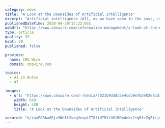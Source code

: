 ```yaml
---
category: news
title: "A Look at the Downsides of Artificial Intelligence"
excerpt: "Artificial intelligence (AI), as we have seen in the past, is already established in the enterprise. Some professions, like human resources, have taken to it easily while others, particularly regulated industries,"
publishedDateTime: 2020-04-30T13:22:00Z
webUrl: "https://www.cmswire.com/information-management/a-look-at-the-downsides-of-artificial-intelligence/"
type: article
quality: 39
heat: 39
published: false

provider:
  name: CMS Wire
  domain: cmswire.com

topics:
  - AI in Autos
  - AI

images:
  - url: "https://www.cmswire.com/-/media/7521b9dddc5e4cdb9e7bb982e7cd17db.ashx"
    width: 640
    height: 480
    title: "A Look at the Downsides of Artificial Intelligence"

secured: "k/i4yE88ba6Bje9NbIt2vrqVevqtZT8ffdTBXiO61RDmdekz2+qBfeZqZiLjx8ZQjWvTaKp7mobG0goZN/a4q7g6n3oiBEWZDiuJIofkNvYyoVZNs+hYchPeeb6DYQbwaBhpnGfMaokjNINz6VkloJIZsmRkW72YfkAnb0bmc8AZuMfImO675t6a+nbJN/1Mib1eDxq8mICHtKlADcFhczrCLI0nK66ePh93JNXLEvhBccNc9/j/KWp3xBv3FRiykM2r4gW5v/gB1mS74kXRL0Qnl2gvJVUfVtienYjlBMSFDiurp1Gyj8o2c/Yc75HikGAKgQnn0poJV0CX1ja0aYQStAMU40TPjd6/oi/ZjhKD1wjX1MvHVyIq9RVMhd1TWmdnlxKobR3GFNk7+JXdCGqILUt8Y/fqqEMrUJWSWXYeBJtF1BkLUgvj1FJ4tsl4jN3WmwU6hC1Wxe1BGxiAU41rvfNtVY2/tFVD8JsCvdw=;fouv44MjVHusBxeWrKQbEg=="
---
```


